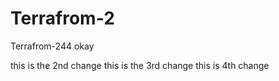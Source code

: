 # Terrafrom-2
Terrafrom-244
okay

this is the 2nd change 
this is the 3rd change 
this is 4th change
